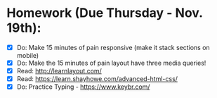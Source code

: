 # Homework (Due Thursday - Nov. 19th):

- [x] Do: Make 15 minutes of pain responsive (make it stack sections on mobile)
- [x] Do: Make the 15 minutes of pain layout have three media queries!
- [x] Read: http://learnlayout.com/
- [x] Read: https://learn.shayhowe.com/advanced-html-css/
- [x] Do: Practice Typing - https://www.keybr.com/
